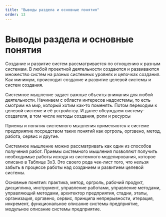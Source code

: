 ```yaml
---
title: "Выводы раздела и основные понятия"
order: 13
---
```


# Выводы раздела и основные понятия

Создание и развитие систем рассматривается по отношению к разным системам. В любой проектной деятельности создаются и развиваются множество систем на разных системных уровнях и цепочках создания. Как минимум, происходит создание и развитие целевой системы и систем создания.

Системное мышление задает важные объекты внимания для любой деятельности. Начинаем с области интересов надсистемы, то есть смотрим на мир, который хотим как-то поменять. Потом переходим к целевой системе и её устройству. И далее обсуждаем систему-создателя, в том числе методы создания, роли и ресурсы

Приемы и понятия системного мышления применяются к системе предприятие посредством таких понятий как оргроль, оргзвено, метод, работа, сервис и другие.

Системное мышление можно рассматривать как один из способов получения работ. Приемы системного мышления позволяют получить необходимые работы исходя из системного моделирования, которое описано в Таблице 3х3. Это своего рода чек-лист того, что нельзя забыть в процессе работы над созданием и развитием целевой системы.

Основные понятия: практика, метод, оргроль, рабочий продукт, дисциплина, инструмент, управление работами, управление методами, управляющий методами, архитектор предприятия, стадии, этапы, организация, оргзвено, сервис, принципа непрерывности, итерация, инкремент, функциональное описание системы предприятие, модульное описание системы предприятие.

